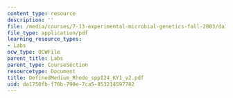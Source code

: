 ```yaml
---
content_type: resource
description: ''
file: /media/courses/7-13-experimental-microbial-genetics-fall-2003/da1750fbf76b790e7ca5853214597782_DefinedMedium_Rhodo_sppI24_KY1_v2.pdf
file_type: application/pdf
learning_resource_types:
- Labs
ocw_type: OCWFile
parent_title: Labs
parent_type: CourseSection
resourcetype: Document
title: DefinedMedium_Rhodo_sppI24_KY1_v2.pdf
uid: da1750fb-f76b-790e-7ca5-853214597782
---
```

